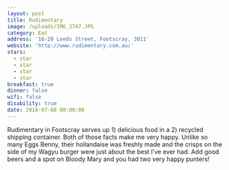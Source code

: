 ```yaml
---
layout: post
title: Rudimentary
image: /uploads/IMG_3747.JPG
category: Eat
address: '16-20 Leeds Street, Footscray, 3011'
website: 'http://www.rudimentary.com.au/'
stars:
  - star
  - star
  - star
  - star
breakfast: true
dinner: false
wifi: false
disability: true
date: 2018-07-08 00:00:00
---
```


Rudimentary in Footscray serves up 1) delicious food in a 2) recycled shipping container. Both of those facts make me very happy. Unlike so many Eggs Benny, their hollandaise was freshly made and the crisps on the side of my Wagyu burger were just about the best I’ve ever had. Add good beers and a spot on Bloody Mary and you had two very happy punters!